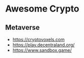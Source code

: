 # Awesome Crypto

## Metaverse 

- https://cryptovoxels.com
- https://play.decentraland.org/
- https://www.sandbox.game/
